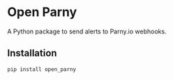 # Open Parny

A Python package to send alerts to Parny.io webhooks.

## Installation

```bash
pip install open_parny
